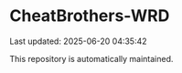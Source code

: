 # CheatBrothers-WRD

Last updated: 2025-06-20 04:35:42

This repository is automatically maintained.
